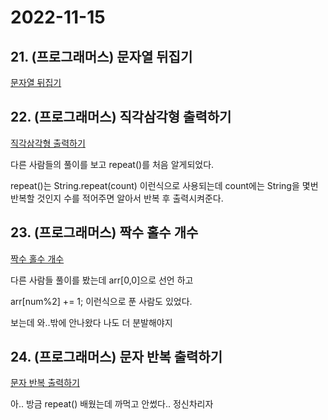 # 2022-11-15

## 21. (프로그래머스) 문자열 뒤집기

[문자열 뒤집기](https://school.programmers.co.kr/learn/courses/30/lessons/120822)

## 22. (프로그래머스) 직각삼각형 출력하기

[직각삼각형 출력하기](https://school.programmers.co.kr/learn/courses/30/lessons/120823)

다른 사람들의 풀이를 보고 repeat()를 처음 알게되었다.

repeat()는 String.repeat(count) 이런식으로 사용되는데 count에는 String을 몇번 반복할 것인지 수를 적어주면 알아서 반복 후 출력시켜준다.

## 23. (프로그래머스) 짝수 홀수 개수

[짝수 홀수 개수](https://school.programmers.co.kr/learn/courses/30/lessons/120824)

다른 사람들 풀이를 봤는데 arr[0,0]으로 선언 하고

arr[num%2] += 1; 이런식으로 푼 사람도 있었다.

보는데 와..밖에 안나왔다 나도 더 분발해야지

## 24. (프로그래머스) 문자 반복 출력하기

[문자 반복 출력하기](https://school.programmers.co.kr/learn/courses/30/lessons/120825)

아.. 방금 repeat() 배웠는데 까먹고 안썼다.. 정신차리자
